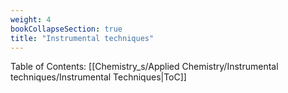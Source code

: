 ```yaml
---
weight: 4
bookCollapseSection: true
title: "Instrumental techniques"
---
```

Table of Contents: [[Chemistry_s/Applied Chemistry/Instrumental techniques/Instrumental Techniques|ToC]]